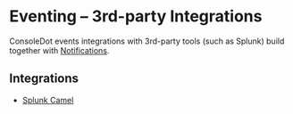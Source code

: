 # Eventing – 3rd-party Integrations

ConsoleDot events integrations with 3rd-party tools (such as Splunk)
build together with [Notifications](https://github.com/RedHatInsights/notifications-backend/).

## Integrations

* [Splunk Camel](splunk-quarkus/README.md)
